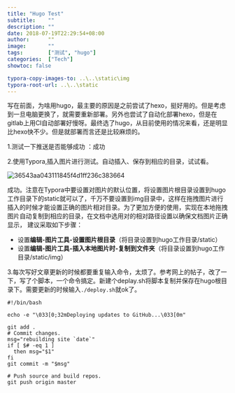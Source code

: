 ```yaml
---
title: "Hugo Test"
subtitle:    ""
description: ""
date: 2018-07-19T22:29:54+08:00
author:      ""
image:       ""
tags:        ["测试", "hugo"]
categories:  ["Tech"]
showtoc: false 

typora-copy-images-to: ..\..\static\img
typora-root-url: ..\..\static
---
```



写在前面，为啥用hugo，最主要的原因是之前尝试了hexo，挺好用的。但是考虑到一旦电脑更换了，就需要重新部署。另外也尝试了自动化部署hexo，但是在gitlab上用CI自动部署好慢呀。最终选了hugo，从目前使用的情况来看，还是明显比hexo快不少。但是就部署而言还是比较麻烦的。

1.测试一下推送是否能够成功 ：成功

2.使用Typora,插入图片进行测试。自动插入、保存到相应的目录，试试看。

![36543aa043111845f4d1ff236c383664](/img/36543aa043111845f4d1ff236c383664.jpg)

成功。注意在Typora中要设置对图片的默认位置，将设置图片根目录设置到hugo工作目录下的static就可以了，千万不要设置到img目录中，这样在拖拽图片进行插入的时候才能设置正确的图片相对目录。为了更加方便的使用，实现在本地拖拽图片自动复制到相应的目录，在文档中选用对的相对路径设置以确保文档图片正确显示， 建议采取如下步骤：

- 设置**编辑-图片工具-设置图片根目录**（将目录设置到hugo工作目录/static）
- 设置**编辑-图片工具-插入本地图片时-复制到文件夹**（将目录设置到hugo工作目录/static/img）

3.每次写好文章更新的时候都要重复输入命令，太烦了。参考网上的帖子，改了一下，写了个脚本，一个命令搞定。新建个deplay.sh将脚本复制并保存在hugo根目录下。需要更新的时候输入`./deploy.sh`就ok了。

```
#!/bin/bash

echo -e "\033[0;32mDeploying updates to GitHub...\033[0m"

git add .
# Commit changes.
msg="rebuilding site `date`"
if [ $# -eq 1 ]
  then msg="$1"
fi
git commit -m "$msg"

# Push source and build repos.
git push origin master



```


